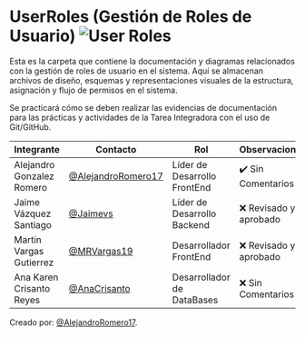 

# UserRoles (Gestión de Roles de Usuario) ![User Roles](https://img.shields.io/badge/User_Roles-4C9E8C?style=for-the-badge&logo=Users&logoColor=white)

Esta es la carpeta que contiene la documentación y diagramas relacionados con la gestión de roles de usuario en el sistema. Aquí se almacenan archivos de diseño, esquemas y representaciones visuales de la estructura, asignación y flujo de permisos en el sistema.

Se practicará cómo se deben realizar las evidencias de documentación para las prácticas y actividades de la Tarea Integradora con el uso de Git/GitHub.

| Integrante                        | Contacto                                      | Rol                          | Observaciones          |
|-----------------------------------|-----------------------------------------------|------------------------------|------------------------|
| Alejandro Gonzalez Romero         | [@AlejandroRomero17](https://github.com/AlejandroRomero17) | Líder de Desarrollo FrontEnd        | ✔️ Sin Comentarios      |
| Jaime Vázquez Santiago            | [@Jaimevs](https://github.com/jaimevs)         | Líder de Desarrollo Backend       | ❌ Revisado y aprobado      |
| Martin Vargas Gutierrez           | [@MRVargas19](https://github.com/MRVargas19)   | Desarrollador FrontEnd         | ❌ Revisado y aprobado    |
| Ana Karen Crisanto Reyes         | [@AnaCrisanto](https://github.com/AnaCrisanto) | Desarrollador de DataBases     | ❌ Sin Comentarios      |

Creado por: [@AlejandroRomero17](https://github.com/AlejandroRomero17).

